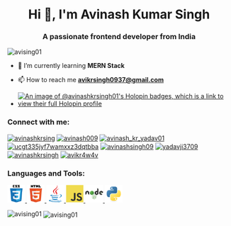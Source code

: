 <h1 align="center">Hi 👋, I'm Avinash Kumar Singh</h1>
<h3 align="center">A passionate frontend developer from India</h3>

<p align="left"> <img src="https://komarev.com/ghpvc/?username=avising01&label=Profile%20views&color=0e75b6&style=flat" alt="avising01" /> </p>

- 🌱 I’m currently learning **MERN Stack**

- 📫 How to reach me **avikrsingh0937@gmail.com**

- [![An image of @avinashkrsingh01's Holopin badges, which is a link to view their full Holopin profile](https://holopin.me/avinashkrsingh01)](https://holopin.io/@avinashkrsingh01)

<h3 align="left">Connect with me:</h3>
<p align="left">
<a href="https://twitter.com/avinashkrsing" target="blank"><img align="center" src="https://raw.githubusercontent.com/rahuldkjain/github-profile-readme-generator/master/src/images/icons/Social/twitter.svg" alt="avinashkrsing" height="30" width="40" /></a>
<a href="https://linkedin.com/in/avinash009" target="blank"><img align="center" src="https://raw.githubusercontent.com/rahuldkjain/github-profile-readme-generator/master/src/images/icons/Social/linked-in-alt.svg" alt="avinash009" height="30" width="40" /></a>
<a href="https://instagram.com/avinash_kr_yadav01" target="blank"><img align="center" src="https://raw.githubusercontent.com/rahuldkjain/github-profile-readme-generator/master/src/images/icons/Social/instagram.svg" alt="avinash_kr_yadav01" height="30" width="40" /></a>
<a href="https://www.youtube.com/c/ucgt335jyf7wamxxz3dqtbba" target="blank"><img align="center" src="https://raw.githubusercontent.com/rahuldkjain/github-profile-readme-generator/master/src/images/icons/Social/youtube.svg" alt="ucgt335jyf7wamxxz3dqtbba" height="30" width="40" /></a>
<a href="https://www.codechef.com/users/avinashsingh09" target="blank"><img align="center" src="https://cdn.jsdelivr.net/npm/simple-icons@3.1.0/icons/codechef.svg" alt="avinashsingh09" height="30" width="40" /></a>
<a href="https://codeforces.com/profile/yadavji3709" target="blank"><img align="center" src="https://raw.githubusercontent.com/rahuldkjain/github-profile-readme-generator/master/src/images/icons/Social/codeforces.svg" alt="yadavji3709" height="30" width="40" /></a>
<a href="https://www.leetcode.com/avinashkrsingh" target="blank"><img align="center" src="https://raw.githubusercontent.com/rahuldkjain/github-profile-readme-generator/master/src/images/icons/Social/leet-code.svg" alt="avinashkrsingh" height="30" width="40" /></a>
<a href="https://auth.geeksforgeeks.org/user/avikr4w4v" target="blank"><img align="center" src="https://raw.githubusercontent.com/rahuldkjain/github-profile-readme-generator/master/src/images/icons/Social/geeks-for-geeks.svg" alt="avikr4w4v" height="30" width="40" /></a>
</p>

<h3 align="left">Languages and Tools:</h3>
<p align="left"> <a href="https://www.w3schools.com/css/" target="_blank" rel="noreferrer"> <img src="https://raw.githubusercontent.com/devicons/devicon/master/icons/css3/css3-original-wordmark.svg" alt="css3" width="40" height="40"/> </a> <a href="https://www.w3.org/html/" target="_blank" rel="noreferrer"> <img src="https://raw.githubusercontent.com/devicons/devicon/master/icons/html5/html5-original-wordmark.svg" alt="html5" width="40" height="40"/> </a> <a href="https://www.java.com" target="_blank" rel="noreferrer"> <img src="https://raw.githubusercontent.com/devicons/devicon/master/icons/java/java-original.svg" alt="java" width="40" height="40"/> </a> <a href="https://developer.mozilla.org/en-US/docs/Web/JavaScript" target="_blank" rel="noreferrer"> <img src="https://raw.githubusercontent.com/devicons/devicon/master/icons/javascript/javascript-original.svg" alt="javascript" width="40" height="40"/> </a> <a href="https://nodejs.org" target="_blank" rel="noreferrer"> <img src="https://raw.githubusercontent.com/devicons/devicon/master/icons/nodejs/nodejs-original-wordmark.svg" alt="nodejs" width="40" height="40"/> </a> <a href="https://www.python.org" target="_blank" rel="noreferrer"> <img src="https://raw.githubusercontent.com/devicons/devicon/master/icons/python/python-original.svg" alt="python" width="40" height="40"/> </a> </p>

<p><img align="left" src="https://github-readme-stats.vercel.app/api/top-langs?username=avising01&show_icons=true&locale=en&layout=compact" alt="avising01" /></p>

<p>&nbsp;<img align="center" src="https://github-readme-stats.vercel.app/api?username=avising01&show_icons=true&locale=en" alt="avising01" /></p>


